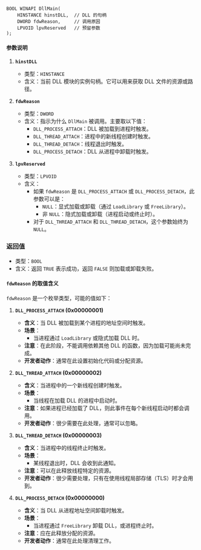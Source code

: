 ```
BOOL WINAPI DllMain(
    HINSTANCE hinstDLL,  // DLL 的句柄
    DWORD fdwReason,     // 调用原因
    LPVOID lpvReserved   // 预留参数
);
```
#### 参数说明
1. **`hinstDLL`**
    
    - 类型：`HINSTANCE`
    - 含义：当前 DLL 模块的实例句柄。它可以用来获取 DLL 文件的资源或路径。
2. **`fdwReason`**
    
    - 类型：`DWORD`
    - 含义：指示为什么 `DllMain` 被调用。主要取以下值：
        - `DLL_PROCESS_ATTACH`：DLL 被加载到进程时触发。
        - `DLL_THREAD_ATTACH`：进程中的新线程创建时触发。
        - `DLL_THREAD_DETACH`：线程退出时触发。
        - `DLL_PROCESS_DETACH`：DLL 从进程中卸载时触发。
3. **`lpvReserved`**
    
    - 类型：`LPVOID`
    - 含义：
        - 如果 `fdwReason` 是 `DLL_PROCESS_ATTACH` 或 `DLL_PROCESS_DETACH`，此参数可以是：
            - `NULL`：显式加载或卸载（通过 `LoadLibrary` 或 `FreeLibrary`）。
            - 非 `NULL`：隐式加载或卸载（进程启动或终止时）。
        - 对于 `DLL_THREAD_ATTACH` 和 `DLL_THREAD_DETACH`，这个参数始终为 `NULL`。

### 返回值

- 类型：`BOOL`
- 含义：返回 `TRUE` 表示成功，返回 `FALSE` 则加载或卸载失败。
#### `fdwReason` 的取值含义
`fdwReason` 是一个枚举类型，可能的值如下：

1. **`DLL_PROCESS_ATTACH` (0x00000001)**
    
    - **含义**：当 DLL 被加载到某个进程的地址空间时触发。
    - **场景**：
        - 当进程通过 `LoadLibrary` 或隐式加载 DLL 时。
    - **注意**：在此阶段，不能调用依赖其他 DLL 的函数，因为加载可能尚未完成。
    - **开发者动作**：通常在此设置初始化代码或分配资源。
2. **`DLL_THREAD_ATTACH` (0x00000002)**
    
    - **含义**：当进程中的一个新线程创建时触发。
    - **场景**：
        - 当线程在加载 DLL 的进程中启动时。
    - **注意**：如果进程已经加载了 DLL，则此事件在每个新线程启动时都会调用。
    - **开发者动作**：很少需要在此处理，通常可以忽略。
3. **`DLL_THREAD_DETACH` (0x00000003)**
    
    - **含义**：当进程中的线程终止时触发。
    - **场景**：
        - 某线程退出时，DLL 会收到此通知。
    - **注意**：可以在此释放线程特定的资源。
    - **开发者动作**：很少需要处理，只有在使用线程局部存储（TLS）时才会用到。
4. **`DLL_PROCESS_DETACH` (0x00000000)**
    
    - **含义**：当 DLL 从进程地址空间卸载时触发。
    - **场景**：
        - 当进程通过 `FreeLibrary` 卸载 DLL，或进程终止时。
    - **注意**：应在此释放分配的资源。
    - **开发者动作**：通常在此处理清理工作。